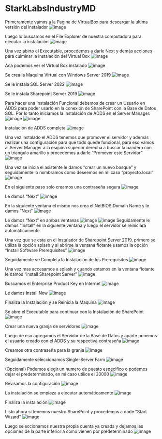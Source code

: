 # StarkLabsIndustryMD
Primeramente vamos a la Pagina de VirtualBox para descargar la ultima versión del instalador
![image](https://github.com/user-attachments/assets/9e9c5e42-a2d3-4388-a081-28958070c554)

Luego lo buscamos en el File Explorer de nuestra computadora para ejecutar la instalación
![image](https://github.com/user-attachments/assets/91825420-13d7-4765-822a-57392a6d6975)

Una vez abirto el Executable, procedemos a darle Next y demás acciones para culminar la instalación del Virtual Box
![image](https://github.com/user-attachments/assets/67cae6e7-47ba-4fa1-80aa-437a1e455326)

Acá podemos ver el Virtual Box instalado
![image](https://github.com/user-attachments/assets/889d3316-444f-409c-9b9b-fb6671312239)

Se crea la Maquina Virtual con Windows Server 2019
![image](https://github.com/user-attachments/assets/81ff3268-af9e-48ea-a493-6b7f878d1ca7)

Se le instala SQL Server 2022
![image](https://github.com/user-attachments/assets/85f9c3b8-f86b-4ff8-ace6-9ec76cf00847)

Se le instala Sharepoint Server 2019
![image](https://github.com/user-attachments/assets/59a3d167-93b1-4b23-98ee-37c6695c0bda)

Para hacer una Instalación Funcional debemos de crear un Usuario en ADDS para poder usarlo en la conexión de SharePoint con la Base de Datos SQL. Por lo tanto iniciamos la instalación de ADDS en el Server Manager.
![image](https://github.com/user-attachments/assets/5b029041-df2f-4500-91f9-437499e1418a)
![image](https://github.com/user-attachments/assets/7859171a-7180-4521-8486-5a0dfebeae89)

Instalación de ADDS completa
![image](https://github.com/user-attachments/assets/3a5cc917-570c-4f0d-adee-9fae73e59283)

Una vez instalado el ADDS tenemos que promover el servidor y además realizar una configuración para que todo quede funcional, para eso vamos al Server Manager a la esquina superior derecha a buscar la bandera con un triangulo amarillo y procedemos a darle “Promover este Servidor”
![image](https://github.com/user-attachments/assets/18c8645a-9d5f-4cfe-8a76-f74b775ea6e1)

Una vez se inicia el asistente le damos “crear un nuevo bosque” y seguidamente lo nombramos como deseemos en mi caso “proyecto.local”
![image](https://github.com/user-attachments/assets/34cbfff6-e1b5-444c-a7ad-9e9b8800c9e4)

En el siguiente paso solo creamos una contraseña segura
![image](https://github.com/user-attachments/assets/eaa7afd1-e34d-4fc7-a913-05dc9464aa99)

Le damos “Next”
![image](https://github.com/user-attachments/assets/9c2d3ec3-56cb-4154-851d-7a2a0bfb55d0)

En la siguiente ventana el mismo nos crea el NetBIOS Domain Name y le damos “Next”
![image](https://github.com/user-attachments/assets/15788fa1-578d-4ed6-9642-7caa83677c86)

Le damos “Next” en ambas ventanas
![image](https://github.com/user-attachments/assets/9b3565fd-4c2c-4d47-99a1-33149127a4ba)
![image](https://github.com/user-attachments/assets/e60d8add-deae-4895-a3bd-f13546425cff)
Seguidamente le damos “Install” en la siguiente ventana y luego el servidor se reiniciará automáticamente

Una vez que se esta en el Instalador de Sharepoint Server 2019, primero se utiliza la opción splash y al abrirse la ventana flotante usamos la opción “Install Software Prerequisites”
![image](https://github.com/user-attachments/assets/c93906ec-71f6-4d2e-8ec0-ddae5ccdfdc7)

Seguidamente se Completa la Instalación de los Prerequisites
![image](https://github.com/user-attachments/assets/62448747-e43f-4c95-803d-7af462e350c7)

Una vez mas accesamos a splash y cuando estamos en la ventana flotante le damos “Install Sharepoint Server”
![image](https://github.com/user-attachments/assets/0ee27d72-111d-44de-95e6-61883be1733e)

Buscamos el Enterprise Product Key en Internet
![image](https://github.com/user-attachments/assets/4f93931d-751a-444b-ac24-331f4f118d2a)

Le damos Install Now
![image](https://github.com/user-attachments/assets/8518909b-b0f3-42c7-9019-9bd13ad2b255)

Finaliza la Instalación y se Reinicia la Maquina
![image](https://github.com/user-attachments/assets/4e727f48-4a6e-4ed2-93f0-71ded6786eb8)

Se abre el Executable para continuar con la Instalación de SharePoint
![image](https://github.com/user-attachments/assets/cd76a0cf-606b-429d-b6a8-3a6a3b074b01)

Crear una nueva granja de servidores
![image](https://github.com/user-attachments/assets/97faf46e-4aba-4d39-beaf-24275e23dded)

Luego de eso agregamos el Servidor de la Base de Datos y aparte ponemos el usuario creado con el ADDS y su respectiva contraseña
![image](https://github.com/user-attachments/assets/91475005-d992-4368-82a2-c0d107127795)

Creamos otra contraseña para la granja
![image](https://github.com/user-attachments/assets/7123c93f-190c-41c2-98f0-4dc0f5541e1b)

Seguidamente seleccionamos Single-Server Farm
![image](https://github.com/user-attachments/assets/9209855a-2d0f-4547-8834-f271dd0198ee)

(Opcional) Podemos elegir un numero de puesto especifico o podemos dejar el predeterminado, en mi caso utilice el 30000
![image](https://github.com/user-attachments/assets/3e14b890-3971-4ae7-acee-44a7f880b48d)

Revisamos la configuración
![image](https://github.com/user-attachments/assets/9e11177b-665f-4658-a9e1-b62adf23531e)

La instalación se empieza a ejecutar automáticamente
![image](https://github.com/user-attachments/assets/0ba52825-ce69-4d5c-9c3c-19e0153e6a27)

Finaliza la instalación
![image](https://github.com/user-attachments/assets/7f4084ca-3c9f-4090-a400-7c9ba59304d0)

Listo ahora si tenemos nuestro SharePoint y procedemos a darle "Start Wizard"
![image](https://github.com/user-attachments/assets/2708091a-140b-41b9-9853-a9098ca103e2)

Luego seleccionamos nuestra propia cuenta ya creada y dejamos las opciones de la parte inferior a como vienen por predeterminado
![image](https://github.com/user-attachments/assets/e48ff189-b3bd-478c-8a6b-ecd871b8a047)





































